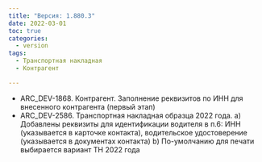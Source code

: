 ```yaml
---
title: "Версия: 1.880.3"
date: 2022-03-01
toc: true
categories:
  - version
tags:
  - Транспортная накладная
  - Контрагент

---
```


-   ARC_DEV-1868. Контрагент. Заполнение реквизитов по ИНН для внесенного контрагента (первый этап)
-   ARC_DEV-2586. Транспортная накладная образца 2022 года.
    a) Добавлены реквизиты для идентификации водителя в п.6: ИНН (указывается в карточке контакта), водительское удостоверение (указывается в документах контакта)
    b) По-умолчанию для печати выбирается вариант ТН 2022 года
